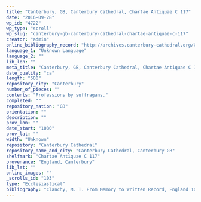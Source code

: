 ```yaml
---
title: "Canterbury, GB, Canterbury Cathedral, Chartae Antiquae C 117"
date: "2016-09-28"
wp_id: "4722"
wp_type: "scroll"
wp_slug: "canterbury-gb-canterbury-cathedral-chartae-antiquae-c-117"
creator: "admin"
online_bibliography_record: "http://archives.canterbury-cathedral.org/CalmView/Record.aspx?src=CalmView.Catalog&id=CCA-DCc-ChAnt%2fC%2f117"
language_1: "Unknown Language"
language_2: ""
lib_lon: ""
meta_title: "Canterbury, GB, Canterbury Cathedral, Chartae Antiquae C 117"
date_quality: "ca"
length: "500"
repository_city: "Canterbury"
number_of_pieces: ""
contents: "Professions by suffragans."
completed: ""
repository_nation: "GB"
orientation: ""
description: ""
prov_lon: ""
date_start: "1080"
prov_lat: ""
width: "Unknown"
repository: "Canterbury Cathedral"
repository_name_and_city: "Canterbury Cathedral, Canterbury GB"
shelfmark: "Chartae Antiquae C 117"
provenance: "England, Canterbury"
lib_lat: ""
online_images: ""
_scrolls_id: "103"
type: "Ecclesiastical"
bibliography: "Clanchy, M. T. From Memory to Written Record, England 1066-1307. 2nd ed. Oxford: Blackwell, 1993. p. 138"
---
```



